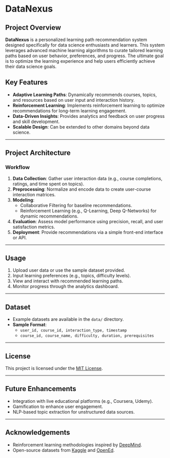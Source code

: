 # DataNexus

## Project Overview
**DataNexus** is a personalized learning path recommendation system designed specifically for data science enthusiasts and learners. This system leverages advanced machine learning algorithms to curate tailored learning paths based on user behavior, preferences, and progress. The ultimate goal is to optimize the learning experience and help users efficiently achieve their data science goals.

## Key Features
- **Adaptive Learning Paths**: Dynamically recommends courses, topics, and resources based on user input and interaction history.
- **Reinforcement Learning**: Implements reinforcement learning to optimize recommendations for long-term learning engagement.
- **Data-Driven Insights**: Provides analytics and feedback on user progress and skill development.
- **Scalable Design**: Can be extended to other domains beyond data science.

---

## Project Architecture
### Workflow
1. **Data Collection**: Gather user interaction data (e.g., course completions, ratings, and time spent on topics).
2. **Preprocessing**: Normalize and encode data to create user-course interaction matrices.
3. **Modeling**:
   - Collaborative Filtering for baseline recommendations.
   - Reinforcement Learning (e.g., Q-Learning, Deep Q-Networks) for dynamic recommendations.
4. **Evaluation**: Assess model performance using precision, recall, and user satisfaction metrics.
5. **Deployment**: Provide recommendations via a simple front-end interface or API.

---

## Usage
1. Upload user data or use the sample dataset provided.
2. Input learning preferences (e.g., topics, difficulty levels).
3. View and interact with recommended learning paths.
4. Monitor progress through the analytics dashboard.

---

## Dataset
- Example datasets are available in the `data/` directory.
- **Sample Format**:
  - `user_id, course_id, interaction_type, timestamp`
  - `course_id, course_name, difficulty, duration, prerequisites`

---

## License
This project is licensed under the [MIT License](LICENSE).

---

## Future Enhancements
- Integration with live educational platforms (e.g., Coursera, Udemy).
- Gamification to enhance user engagement.
- NLP-based topic extraction for unstructured data sources.

---

## Acknowledgements
- Reinforcement learning methodologies inspired by [DeepMind](https://deepmind.com).
- Open-source datasets from [Kaggle](https://www.kaggle.com) and [OpenEd](https://www.opened.io).
